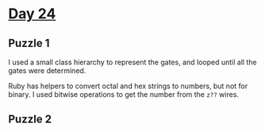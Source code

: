 # [Day 24](https://adventofcode.com/2024/day/24)

## Puzzle 1

I used a small class hierarchy to represent the gates, and looped until all the
gates were determined.

Ruby has helpers to convert octal and hex strings to numbers, but not for
binary.  I used bitwise operations to get the number from the `z??` wires.

## Puzzle 2


